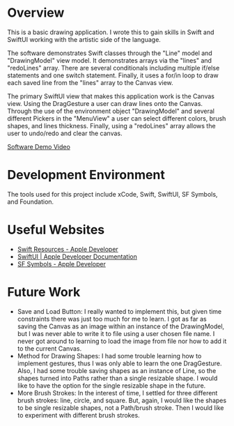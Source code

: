# Overview

This is a basic drawing application. I wrote this to gain skills in Swift and SwiftUI working with the artistic side of the language.

The software demonstrates Swift classes through the "Line" model and "DrawingModel" view model. It demonstrates arrays via the "lines" and "redoLines" array. There are several conditionals including multiple if/else statements and one switch statement. Finally, it uses a for/in loop to draw each saved line from the "lines" array to the Canvas view.

The primary SwiftUI view that makes this application work is the Canvas view. Using the DragGesture a user can draw lines onto the Canvas. Through the use of the environment object "DrawingModel" and several different Pickers in the "MenuView" a user can select different colors, brush shapes, and lines thickness. Finally, using a "redoLines" array allows the user to undo/redo and clear the canvas.

[Software Demo Video](https://youtu.be/NaKK2J89sSw)

# Development Environment

The tools used for this project include xCode, Swift, SwiftUI, SF Symbols, and Foundation.

# Useful Websites

- [Swift Resources - Apple Developer](https://developer.apple.com/swift/resources/)
- [SwiftUI | Apple Developer Documentation](https://developer.apple.com/documentation/swiftui/)
- [SF Symbols - Apple Developer](https://developer.apple.com/sf-symbols/)

# Future Work

- Save and Load Button: I really wanted to implement this, but given time constraints there was just too much for me to learn. I got as far as saving the Canvas as an image within an instance of the DrawingModel, but I was never able to write it to file using a user chosen file name. I never got around to learning to load the image from file nor how to add it to the current Canvas.
- Method for Drawing Shapes: I had some trouble learning how to implement gestures, thus I was only able to learn the one DragGesture. Also, I had some trouble saving shapes as an instance of Line, so the shapes turned into Paths rather than a single resizable shape. I would like to have the option for the single resizable shape in the future.
- More Brush Strokes: In the interest of time, I settled for three different brush strokes: line, circle, and square. But, again, I would like the shapes to be single resizable shapes, not a Path/brush stroke. Then I would like to experiment with different brush strokes.
